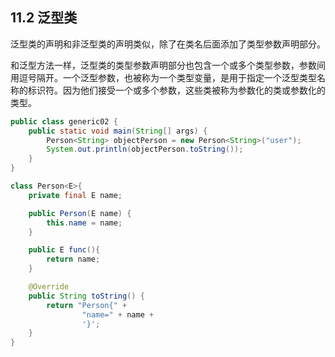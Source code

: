 ## 11.2 泛型类

泛型类的声明和非泛型类的声明类似，除了在类名后面添加了类型参数声明部分。

和泛型方法一样，泛型类的类型参数声明部分也包含一个或多个类型参数，参数间用逗号隔开。一个泛型参数，也被称为一个类型变量，是用于指定一个泛型类型名称的标识符。因为他们接受一个或多个参数，这些类被称为参数化的类或参数化的类型。

~~~java
public class generic02 {
    public static void main(String[] args) {
        Person<String> objectPerson = new Person<String>("user");
        System.out.println(objectPerson.toString());
    }
}

class Person<E>{
    private final E name;

    public Person(E name) {
        this.name = name;
    }

    public E func(){
        return name;
    }

    @Override
    public String toString() {
        return "Person{" +
                "name=" + name +
                '}';
    }
}
~~~

